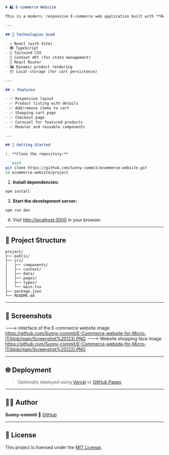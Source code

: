 
````markdown
# 🛍️ E-commerce Website

This is a modern, responsive E-commerce web application built with **React**, **TypeScript**, and **Tailwind CSS**. It offers a seamless shopping experience with features like a product catalog, shopping cart, product detail view, and a simple checkout process.

---

## 🔧 Technologies Used

- ⚛️ React (with Vite)
- 🟦 TypeScript
- 💨 Tailwind CSS
- 🛒 Context API (for state management)
- 🔄 React Router
- 🖼️ Dynamic product rendering
- 📦 Local storage (for cart persistence)

---

## ✨ Features

- ✅ Responsive layout
- ✅ Product listing with details
- ✅ Add/remove items to cart
- ✅ Shopping cart page
- ✅ Checkout page
- ✅ Carousel for featured products
- ✅ Modular and reusable components

---

## 🚀 Getting Started

1. **Clone the repository:**

```bash
git clone https://github.com/Sunny-commit/ecommerce-website.git
cd ecommerce-website/project
````

2. **Install dependencies:**

```bash
npm install
```

3. **Start the development server:**

```bash
npm run dev
```

4. Visit [http://localhost:3000](http://localhost:3000) in your browser.

---

## 📁 Project Structure

```
project/
├── public/
├── src/
│   ├── components/
│   ├── context/
│   ├── data/
│   ├── pages/
│   ├── types/
│   └── main.tsx
├── package.json
└── README.md
```

---

## 📸 Screenshots
---> Interface of the E-commerce website image
https://github.com/Sunny-commit/E-Commerce-website-for-Micro-IT/blob/main/Screenshot%20(23).PNG
---> Website shopping face image
https://github.com/Sunny-commit/E-Commerce-website-for-Micro-IT/blob/main/Screenshot%20(22).PNG



---

## 🌐 Deployment

> Optionally deployed using [Vercel](https://vercel.com) or [GitHub Pages](https://pages.github.com)

---

## 👨‍💻 Author

**Sunny-commit**
🔗 [GitHub](https://github.com/Sunny-commit)

---

## 📜 License

This project is licensed under the [MIT License](LICENSE).


